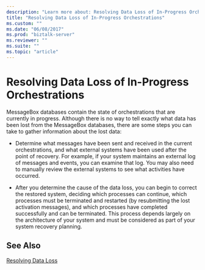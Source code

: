 ```yaml
---
description: "Learn more about: Resolving Data Loss of In-Progress Orchestrations"
title: "Resolving Data Loss of In-Progress Orchestrations"
ms.custom: ""
ms.date: "06/08/2017"
ms.prod: "biztalk-server"
ms.reviewer: ""
ms.suite: ""
ms.topic: "article"
---
```

# Resolving Data Loss of In-Progress Orchestrations
MessageBox databases contain the state of orchestrations that are currently in progress. Although there is no way to tell exactly what data has been lost from the MessageBox databases, there are some steps you can take to gather information about the lost data:  
  
-   Determine what messages have been sent and received in the current orchestrations, and what external systems have been used after the point of recovery. For example, if your system maintains an external log of messages and events, you can examine that log. You may also need to manually review the external systems to see what activities have occurred.  
  
-   After you determine the cause of the data loss, you can begin to correct the restored system, deciding which processes can continue, which processes must be terminated and restarted (by resubmitting the lost activation messages), and which processes have completed successfully and can be terminated. This process depends largely on the architecture of your system and must be considered as part of your system recovery planning.  
  
## See Also  
 [Resolving Data Loss](../core/resolving-data-loss.md)
